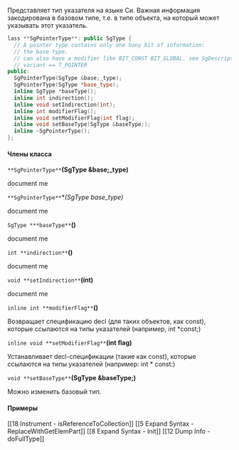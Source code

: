 Представляет тип указателя на языке Си. Важная информация закодирована в базовом типе, т.е. в типе объекта, на который может указывать этот указатель.

```cpp
lass **SgPointerType**: public SgType {
  // A pointer type contains only one hany bit of information:
  // the base type.
  // can also have a modifier like BIT_CONST BIT_GLOBAL. see SgDescriptType.
  // variant == T_POINTER
public:
  SgPointerType(SgType &base;_type);
  SgPointerType(SgType *base_type);
  inline SgType *baseType();
  inline int indirection();
  inline void setIndirection(int);
  inline int modifierFlag();
  inline void setModifierFlag(int flag); 
  inline void setBaseType(SgType &baseType;);
  inline ~SgPointerType();
};
```

#### Члены класса

`**SgPointerType**`**(SgType &base;_type)**

document me

`**SgPointerType**`**(SgType *base_type)**

document me

`SgType ***baseType**`**()**

document me

`int **indirection**`**()**

document me

`void **setIndirection**`**(int)**

document me

`inline int **modifierFlag**`**()**

Возвращает спецификацию decl (для таких объектов, как const), которые ссылаются на типы указателей (например, int \*const;)

`inline void **setModifierFlag**`**(int flag)**

Устанавливает decl-спецификации (такие как const), которые ссылаются на типы указателей (например: int * const:)

`void **setBaseType**`**(SgType &baseType;)**

Можно изменить базовый тип.

#### Примеры
[[18 Instrument - isReferenceToCollection]]
[[5 Expand Syntax - ReplaceWithGetElemPart]]
[[8 Expand Syntax - Init]]
[[12 Dump Info - doFullType]]


